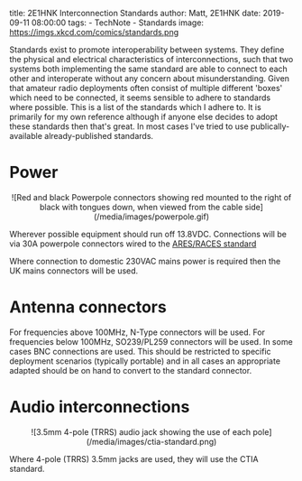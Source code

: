 title: 2E1HNK Interconnection Standards
author: Matt, 2E1HNK
date: 2019-09-11 08:00:00
tags:
    - TechNote
    - Standards
image: https://imgs.xkcd.com/comics/standards.png


Standards exist to promote interoperability between systems. They define the physical and electrical characteristics of interconnections, such that two systems both implementing the same standard are able to connect to each other and interoperate without any concern about misunderstanding. Given that amateur radio deployments often consist of multiple different 'boxes' which need to be connected, it seems sensible to adhere to standards where possible. This is a list of the standards which I adhere to. It is primarily for my own reference although if anyone else decides to adopt these standards then that's great. In most cases I've tried to use publically-available already-published standards.


Power
=====

<center>
  ![Red and black Powerpole connectors showing red mounted to the right of black with tongues down, when viewed from the cable side](/media/images/powerpole.gif)
</center>

Wherever possible equipment should run off 13.8VDC. Connections will be via 30A powerpole connectors wired to the [ARES/RACES standard](http://www.westmountainradio.com/kb_view_topic.php?id=ST166)

Where connection to domestic 230VAC mains power is required then the UK mains connectors will be used.

Antenna connectors
==================

For frequencies above 100MHz, N-Type connectors will be used. For frequencies below 100MHz, SO239/PL259 connectors will be used. In some cases BNC connections are used. This should be restricted to specific deployment scenarios (typically portable) and in all cases an appropriate adapted should be on hand to convert to the standard connector.

Audio interconnections
======================

<center>
  ![3.5mm 4-pole (TRRS) audio jack showing the use of each pole](/media/images/ctia-standard.png)
</center>

Where 4-pole (TRRS) 3.5mm jacks are used, they will use the CTIA standard.
